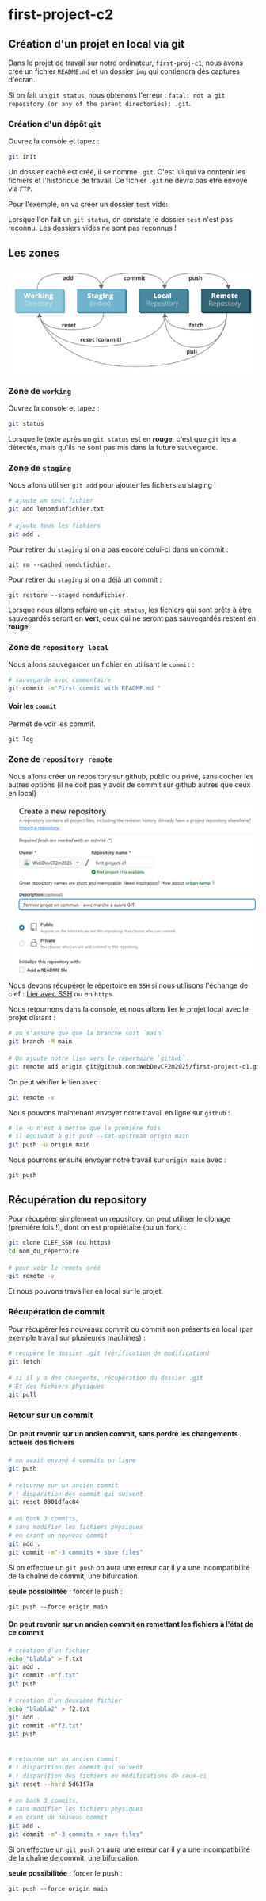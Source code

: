 # first-project-c2

## Création d'un projet en local via git

Dans le projet de travail sur notre ordinateur, `first-proj-c1`, nous avons créé un fichier `README.md` et un dossier `img` qui contiendra des captures d'écran.

Si on fait un `git status`, nous obtenons l'erreur : `fatal: not a git repository (or any of the parent directories): .git`.

### Création d'un dépôt `git` 

Ouvrez la console et tapez :

```bash
git init
```

Un dossier caché est créé, il se nomme `.git`. C'est lui qui va contenir les fichiers et l'historique de travail. Ce fichier `.git` ne devra pas être envoyé via `FTP`.

Pour l'exemple, on va créer un dossier `test` vide:

Lorsque l'on fait un `git status`, on constate le dossier `test` n'est pas reconnu. Les dossiers vides ne sont pas reconnus !

## Les zones

![Zones](img/screenshot-github.com-2024.11.22-11_40_15.png)



### Zone de `working`

Ouvrez la console et tapez :

```bash
git status
```

Lorsque le texte après un `git status` est en **rouge**, c'est que `git` les a détectés, mais qu'ils ne sont pas mis dans la future sauvegarde.

### Zone de `staging`

Nous allons utiliser `git add` pour ajouter les fichiers au staging :

```bash
# ajoute un seul fichier
git add lenomdunfichier.txt

# ajoute tous les fichiers
git add .
```

Pour retirer  du `staging` si on a pas encore celui-ci dans un commit :

	git rm --cached nomdufichier.

Pour retirer du `staging` si on a déjà un commit :

	git restore --staged nomdufichier.


Lorsque nous allons refaire un `git status`, les fichiers qui sont prêts à être sauvegardés seront en **vert**, ceux qui ne seront pas sauvegardés restent en **rouge**.


### Zone de `repository local`

Nous allons sauvegarder un fichier en utilisant le `commit` :

```bash
# sauvegarde avec commentaire
git commit -m"First commit with README.md "
```

#### Voir les `commit`

Permet de voir les commit.

	git log

### Zone de `repository remote`

Nous allons créer un repository sur github, public ou privé, sans cocher les autres options (il ne doit pas y avoir de commit sur github autres que ceux en local)

![création d'un répertoire](img/screenshot-github.com-2024.11.22-09_58_09.png)

Nous devons récupérer le répertoire en `SSH` si nous utilisons l'échange de clef : [Lier avec SSH](https://github.com/WebDevCF2m/prefo-git-c1?tab=readme-ov-file#lier-votre-compte-et-votre-pc) ou en `https`.

Nous retournons dans la console, et nous allons lier le projet local avec le projet distant : 

```bash
# on s'assure que que la branche soit `main`
git branch -M main

# On ajoute notre lien vers le répertoire `github`
git remote add origin git@github.com:WebDevCF2m2025/first-project-c1.git
```

On peut vérifier le lien avec : 

```bash
git remote -v 
```

Nous pouvons maintenant envoyer notre travail en ligne sur `github` : 

```bash
# le -u n'est à mettre que la première fois
# il équivaut à git push --set-upstream origin main
git push -u origin main
```

Nous pourrons ensuite envoyer notre travail sur `origin main` avec :

	git push


## Récupération du repository

Pour récupérer simplement un repository, on peut utiliser le clonage (première fois !), dont on est propriétaire (ou un `fork`) :

```bash
git clone CLEF_SSH (ou https)
cd nom_du_répertoire

# pour voir le remote créé
git remote -v
```
	
Et nous pouvons travailler en local sur le projet.

### Récupération de commit

Pour récupérer les nouveaux commit ou commit non présents en local (par exemple travail sur plusieures machines) :

```bash
# recupère le dossier .git (vérification de modification)
git fetch

# si il y a des changents, récupération du dossier .git
# Et des fichiers physiques
git pull

```

### Retour sur un commit

#### On peut revenir sur un ancien commit, sans perdre les changements actuels des fichiers

```bash
# on avait envoyé 4 commits en ligne
git push

# retourne sur un ancien commit 
# ! disparition des commit qui suivent
git reset 0901dfac84

# on back 3 commits, 
# sans modifier les fichiers physiques
# en crant un nouveau commit
git add .
git commit -m"-3 commits + save files"
```

Si on effectue un `git push` on aura une erreur car il y a une incompatibilité de la chaîne de commit, une bifurcation.

**seule possibilitée** : forcer le push :

	git push --force origin main 
	
#### On peut revenir sur un ancien commit en remettant les fichiers à l'état de ce commit

```bash
# création d'un fichier
echo "blabla" > f.txt
git add .
git commit -m"f.txt"
git push

# création d'un deuxième fichier
echo "blabla2" > f2.txt
git add .
git commit -m"f2.txt"
git push


# retourne sur un ancien commit 
# ! disparition des commit qui suivent
# ! disparition des fichiers ou modifications de ceux-ci
git reset --hard 5d61f7a

# on back 3 commits, 
# sans modifier les fichiers physiques
# en crant un nouveau commit
git add .
git commit -m"-3 commits + save files"
```

Si on effectue un `git push` on aura une erreur car il y a une incompatibilité de la chaîne de commit, une bifurcation.

**seule possibilitée** : forcer le push :

	git push --force origin main 